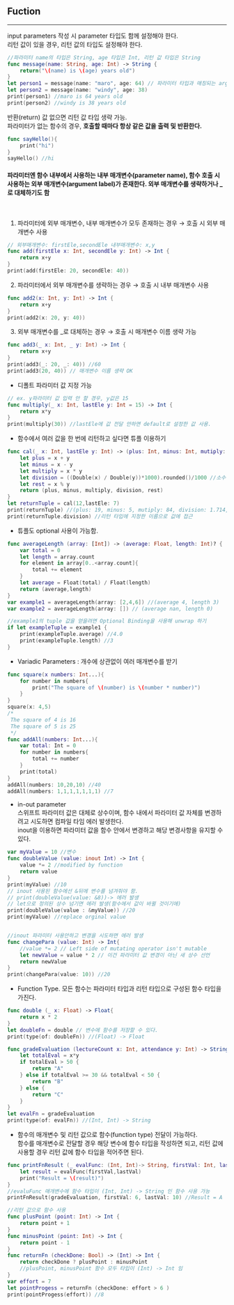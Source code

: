 ## **Fuction**
----
input parameters 작성 시 parameter 타입도 함께 설정해야 한다. <br> 리턴 값이 있을 경우, 리턴 값의 타입도 설정해야 한다.

```swift
//파라미터 name의 타입은 String, age 타입은 Int, 리턴 값 타입은 String
func message(name: String, age: Int) -> String {
    return("\(name) is \(age) years old")
}
let person1 = message(name: "maro", age: 64) // 파라미터 타입과 매칭되는 arguments 를 넣어야 함
let person2 = message(name: "windy", age: 38)
print(person1) //maro is 64 years old
print(person2) //windy is 38 years old
```

반환(return) 값 없으면 리턴 값 타입 생략 가능. <br >
파라미터가 없는 함수의 경우, **호출할 때마다 항상 같은 값을 출력 및 반환한다.**
```swift
func sayHello(){
    print("hi")
}
sayHello() //hi
```

#### 파라미터엔 <strong>함수 내부에서 사용하는 내부 매개변수(parameter name), 함수 호출 시 사용하는 외부 매개변수(argument label)</strong>가 존재한다. 외부 매개변수를 생략하거나 _ 로 대체하기도 함
 <br>

1. 파라미터에 외부 매개변수, 내부 매개변수가 모두 존재하는 경우 → 호출 시 외부 매개변수 사용 <br > 
```swift
// 외부매개변수: firstEle,secondEle 내부매개변수: x,y
func add(firstEle x: Int, secondEle y: Int) -> Int {
    return x+y
}
print(add(firstEle: 20, secondEle: 40))
```
2. 파라미터에서 외부 매개변수를 생략하는 경우  → 호출 시 내부 매개변수 사용
```swift
func add2(x: Int, y: Int) -> Int {
    return x+y
}
print(add2(x: 20, y: 40))
```
3. 외부 매개변수를 _로 대체하는 경우 → 호출 시 매개변수 이름 생략 가능
```swift
func add3(_ x: Int, _ y: Int) -> Int {
    return x+y
}
print(add3(_: 20, _: 40)) //60
print(add3(20, 40)) // 매개변수 이름 생략 OK
```

- 디폴트 파라미터 값 지정 가능 
```swift
// ex. y파라미터 값 입력 안 할 경우, y값은 15
func multiply(_ x: Int, lastEle y: Int = 15) -> Int {
    return x*y
}
print(multiply(30)) //lastEle에 값 전달 안하면 default로 설정한 값 사용.
```

- 함수에서 여러 값을 한 번에 리턴하고 싶다면 튜플 이용하기
```swift
func cal(_ x: Int, lastEle y: Int) -> (plus: Int, minus: Int, mutiply: Int, division: Double, rest: Int) {
    let plus = x + y
    let minus = x - y
    let multiply = x * y
    let division = ((Double(x) / Double(y))*1000).rounded()/1000 //소수점 세 자리수까지
    let rest = x % y
    return (plus, minus, multiply, division, rest)
}
let returnTuple = cal(12,lastEle: 7)
print(returnTuple) //(plus: 19, minus: 5, mutiply: 84, division: 1.714, rest: 5)
print(returnTuple.division) //리턴 타입에 지정한 이름으로 값에 접근
```
- 튜플도 optional 사용이 가능함. 
```swift
func averageLength (array: [Int]) -> (average: Float, length: Int)? {
    var total = 0
    let length = array.count
    for element in array[0..<array.count]{
        total += element
    }
    let average = Float(total) / Float(length)
    return (average,length)
}
var example1 = averageLength(array: [2,4,6]) //(average 4, length 3)
var example2 = averageLength(array: []) // (average nan, length 0)

//example1의 tuple 값을 얻을려면 Optional Binding을 사용해 unwrap 하기
if let exampleTuple = example1 {
    print(exampleTuple.average) //4.0
    print(exampleTuple.length) //3
}
```

- Variadic Parameters : 개수에 상관없이 여러 매개변수를 받기
```swift 
func square(x numbers: Int...){
    for number in numbers{
        print("The square of \(number) is \(number * number)")
    }
}
square(x: 4,5)
/*
 The square of 4 is 16
 The square of 5 is 25
 */
func addAll(numbers: Int...){
    var total: Int = 0
    for number in numbers{
        total += number
    }
    print(total)
}
addAll(numbers: 10,20,10) //40
addAll(numbers: 1,1,1,1,1,1,1) //7
```

- in-out parameter <br>
스위프트 파라미터 값은 대체로 상수이며, 함수 내에서 파라미터 값 자체를 변경하려고 시도하면 컴파일 타임 에러 발생한다. <br >inout을 이용하면 파라미터 값을 함수 안에서 변경하고 해당 변경사항을 유지할 수 있다.
```swift
var myValue = 10 //변수
func doubleValue (value: inout Int) -> Int {
    value *= 2 //modified by function
    return value
}
print(myValue) //10
// inout 사용된 함수에선 &뒤에 변수를 넘겨줘야 함.
// print(doubleValue(value: &8))-> 에러 발생
// let으로 정의된 상수 넘기면 에러 발생(함수에서 값이 바뀔 것이기에)
print(doubleValue(value : &myValue)) //20
print(myValue) //replace orginal value


//inout 파라미터 사용안하고 변경을 시도하면 에러 발생
func changePara (value: Int) -> Int{
    //value *= 2 // Left side of mutating operator isn't mutable
    let newValue = value * 2 // 이건 파라미터 값 변경이 아닌 새 상수 선언
    return newValue
}
print(changePara(value: 10)) //20
```

- Function Type. 모든 함수는 파라미터 타입과 리턴 타입으로 구성된 함수 타입을 가진다.
```swift
func double (_ x: Float) -> Float{
    return x * 2
}
let doubleFn = double // 변수에 함수를 저장할 수 있다.
print(type(of: doubleFn)) //(Float) -> Float

func gradeEvaluation (lectureCount x: Int, attendance y: Int) -> String {
    let totalEval = x*y
    if totalEval > 50 {
        return "A"
    } else if totalEval >= 30 && totalEval < 50 {
        return "B"
    } else {
        return "C"
    }
}
let evalFn = gradeEvaluation
print(type(of: evalFn)) //(Int, Int) -> String
```

- 함수의 매개변수 및 리턴 값으로 함수(function type) 전달이 가능하다. <br>
함수를 매개변수로 전달할 경우 해당 변수에 함수 타입을 작성하면 되고, 리턴 값에 사용할 경우 리턴 값에 함수 타입을 적어주면 된다.
```swift
func printFnResult (_ evalFunc: (Int, Int)-> String, firstVal: Int, lastVal: Int) {
    let result = evalFunc(firstVal,lastVal)
    print("Result = \(result)")
}
//evaluFunc 매개변수에 함수 타입이 (Int, Int) -> String 인 함수 사용 가능
printFnResult(gradeEvaluation, firstVal: 6, lastVal: 10) //Result = A

//리턴 값으로 함수 사용
func plusPoint (point: Int) -> Int {
    return point + 1
}
func minusPoint (point: Int) -> Int {
    return point - 1
}
func returnFn (checkDone: Bool) -> (Int) -> Int {
    return checkDone ? plusPoint : minusPoint
    //plusPoint, minusPoint 함수 모두 타입이 (Int) -> Int 임
}
var effort = 7
let pointProgess = returnFn (checkDone: effort > 6 )
print(pointProgess(effort)) //8
```